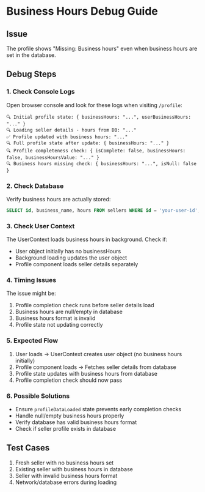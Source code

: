 # Business Hours Debug Guide

## Issue
The profile shows "Missing: Business hours" even when business hours are set in the database.

## Debug Steps

### 1. Check Console Logs
Open browser console and look for these logs when visiting `/profile`:

```
🔍 Initial profile state: { businessHours: "...", userBusinessHours: "..." }
🔍 Loading seller details - hours from DB: "..."
✅ Profile updated with business hours: "..."
🔍 Full profile state after update: { businessHours: "..." }
🔍 Profile completeness check: { isComplete: false, businessHours: false, businessHoursValue: "..." }
🔍 Business hours missing check: { businessHours: "...", isNull: false }
```

### 2. Check Database
Verify business hours are actually stored:
```sql
SELECT id, business_name, hours FROM sellers WHERE id = 'your-user-id';
```

### 3. Check User Context
The UserContext loads business hours in background. Check if:
- User object initially has no businessHours
- Background loading updates the user object
- Profile component loads seller details separately

### 4. Timing Issues
The issue might be:
1. Profile completion check runs before seller details load
2. Business hours are null/empty in database
3. Business hours format is invalid
4. Profile state not updating correctly

### 5. Expected Flow
1. User loads → UserContext creates user object (no business hours initially)
2. Profile component loads → Fetches seller details from database
3. Profile state updates with business hours from database
4. Profile completion check should now pass

### 6. Possible Solutions
- Ensure `profileDataLoaded` state prevents early completion checks
- Handle null/empty business hours properly
- Verify database has valid business hours format
- Check if seller profile exists in database

## Test Cases
1. Fresh seller with no business hours set
2. Existing seller with business hours in database
3. Seller with invalid business hours format
4. Network/database errors during loading
